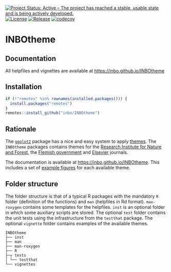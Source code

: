 [![Project Status: Active – The project has reached a stable, usable state and is being actively developed.](https://www.repostatus.org/badges/latest/active.svg)](https://www.repostatus.org/#active)
[![License](https://img.shields.io/badge/license-GPL--3-blue.svg?style=flat)](https://www.gnu.org/licenses/gpl-3.0.html)
[![Release](https://img.shields.io/github/release/qubyte/rubidium.svg)](https://github.com/inbo/inbotheme/releases)
[![codecov](https://codecov.io/gh/inbo/INBOtheme/branch/master/graph/badge.svg)](https://codecov.io/gh/inbo/INBOtheme)

# INBOtheme

## Documentation

All helpfiles and vignettes are available at https://inbo.github.io/INBOtheme

## Installation

```r
if (!"remotes" %in% rownames(installed.packages())) {
  install.packages("remotes")
}
remotes::install_github("inbo/INBOtheme")
```

## Rationale

The [`ggplot2`](https://ggplot2.tidyverse.org) package has a nice and easy system to apply [themes](https://ggplot2.tidyverse.org/reference/index.html#section-themes).
The `INBOtheme` packages contains themes for the [Research Institute for Nature and Forest](https://www.vlaanderen.be/inbo), the [Flemish government](https://www.vlaanderen.be/en) and [Elsevier](https://www.elsevier.com/catalog?producttype=journal) journals.

The documentation is available at https://inbo.github.io/INBOtheme. This includes a set of [example figures](https://inbo.github.io/INBOtheme/articles/themes.html) for each available theme.

## Folder structure

The folder structure is that of a typical R packages with the mandatory `R` folder (definition of the functions) and `man` (helpfiles in Rd format). `max-roxygen` contains some templates for the helpfiles. `inst` is an optional folder in which some auxiliary scripts are stored. The optional `test` folder contains the unit tests using the infrastructure from the `testthat` package. The optional `vignette` folder contains examples of the available themes.

```
INBOtheme
├── inst 
├── man 
├── man-roxygen
├── R
├─┬ tests
│ └── testthat
└── vignettes
```
